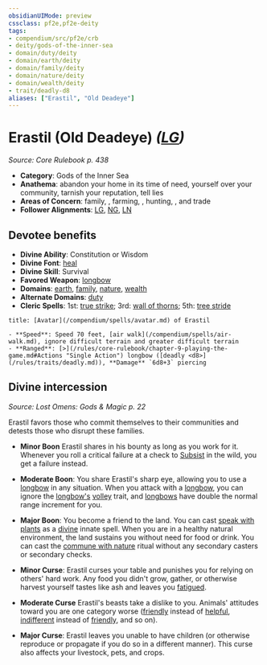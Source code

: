 ```yaml
---
obsidianUIMode: preview
cssclass: pf2e,pf2e-deity
tags:
- compendium/src/pf2e/crb
- deity/gods-of-the-inner-sea
- domain/duty/deity
- domain/earth/deity
- domain/family/deity
- domain/nature/deity
- domain/wealth/deity
- trait/deadly-d8
aliases: ["Erastil", "Old Deadeye"]
---
```

# Erastil (Old Deadeye) *([LG](/rules/traits/lawful-goo-b1.md))*  
*Source: Core Rulebook p. 438*  

- **Category**: Gods of the Inner Sea
- **Anathema**: abandon your home in its time of need, yourself over your community, tarnish your reputation, tell lies
- **Areas of Concern**: family, , farming, , hunting, , and trade
- **Follower Alignments**: [LG](/rules/traits/lawful-goo-b1.md), [NG](/rules/traits/neutral-good-b1.md), [LN](/rules/traits/lawful-neutral-b1.md)

## Devotee benefits

- **Divine Ability**: Constitution or Wisdom
- **Divine Font**: [heal](/compendium/spells/heal.md)
- **Divine Skill**: Survival
- **Favored Weapon**: [longbow](/compendium/equipment/items/longbow.md)
- **Domains**: [earth](/compendium/setting/domains.md#Earth), [family](/compendium/setting/domains.md#Family), [nature](/compendium/setting/domains.md#Nature), [wealth](/compendium/setting/domains.md#Wealth)
- **Alternate Domains**: [duty](/compendium/setting/domains.md#Duty)
- **Cleric Spells**: 1st: [true strike](/compendium/spells/true-strike.md); 3rd: [wall of thorns](/compendium/spells/wall-of-thorns.md); 5th: [tree stride](/compendium/spells/tree-stride.md)

```ad-embed-avatar
title: [Avatar](/compendium/spells/avatar.md) of Erastil

- **Speed**: Speed 70 feet, [air walk](/compendium/spells/air-walk.md), ignore difficult terrain and greater difficult terrain
- **Ranged**: [>](/rules/core-rulebook/chapter-9-playing-the-game.md#Actions "Single Action") longbow ([deadly <d8>](/rules/traits/deadly.md)), **Damage** `6d8+3` piercing
```

## Divine intercession
*Source: Lost Omens: Gods & Magic p. 22*

Erastil favors those who commit themselves to their communities and detests those who disrupt these families.

- **Minor Boon** Erastil shares in his bounty as long as you work for it. Whenever you roll a critical failure at a check to [Subsist](/rules/actions/subsist.md) in the wild, you get a failure instead.
- **Moderate Boon**: You share Erastil's sharp eye, allowing you to use a [longbow](/compendium/equipment/items/longbow.md) in any situation. When you attack with a [longbow](/compendium/equipment/items/longbow.md), you can ignore the [longbow's](/compendium/equipment/items/longbow.md) [volley](/rules/traits/volley.md) trait, and [longbows](/compendium/equipment/items/longbow.md) have double the normal range increment for you.
- **Major Boon**: You become a friend to the land. You can cast [speak with plants](/compendium/spells/speak-with-plants.md) as a [divine](/rules/traits/divine.md) innate spell. When you are in a healthy natural environment, the land sustains you without need for food or drink. You can cast the [commune with nature](/compendium/spells/rituals/commune-with-nature.md) ritual without any secondary casters or secondary checks.

- **Minor Curse**: Erastil curses your table and punishes you for relying on others' hard work. Any food you didn't grow, gather, or otherwise harvest yourself tastes like ash and leaves you [fatigued](/rules/conditions.md#Fatigued).
- **Moderate Curse** Erastil's beasts take a dislike to you. Animals' attitudes toward you are one category worse ([friendly](/rules/conditions.md#Friendly) instead of [helpful](/rules/conditions.md#Helpful), [indifferent](/rules/conditions.md#Indifferent) instead of [friendly](/rules/conditions.md#Friendly), and so on).
- **Major Curse**: Erastil leaves you unable to have children (or otherwise reproduce or propagate if you do so in a different manner). This curse also affects your livestock, pets, and crops.